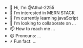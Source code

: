 - 👋 Hi, I’m @Athul-2255
- 👀 I’m interested in MERN STACK
- 🌱 I’m currently learning javaScript
- 💞️ I’m looking to collaborate on ...
- 📫 How to reach me ...
- 😄 Pronouns: ...
- ⚡ Fun fact: ...

<!---
Athul-2255/Athul-2255 is a ✨ special ✨ repository because its `README.md` (this file) appears on your GitHub profile.
You can click the Preview link to take a look at your changes.
--->
